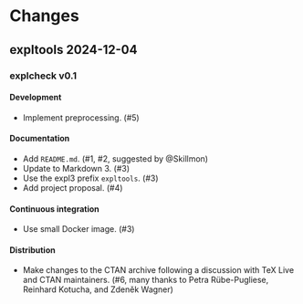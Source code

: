 # Changes

## expltools 2024-12-04

### explcheck v0.1

#### Development
- Implement preprocessing. (#5)

#### Documentation
- Add `README.md`. (#1, #2, suggested by @Skillmon)
- Update to Markdown 3. (#3)
- Use the expl3 prefix `expltools`. (#3)
- Add project proposal. (#4)

#### Continuous integration
- Use small Docker image. (#3)

#### Distribution
- Make changes to the CTAN archive following a discussion with TeX Live and CTAN maintainers.
  (#6, many thanks to Petra Rübe-Pugliese, Reinhard Kotucha, and Zdeněk Wagner)
